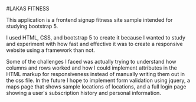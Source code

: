 #LAKAS FITNESS 

This application is a frontend signup fitness site sample intended for studying bootstrap 5. 

I used HTML, CSS, and bootstrap 5 to create it because I wanted to study and experiment with how fast and effective it was to create a responsive website using a framework than not. 

Some of the challenges I faced was actually trying to understand how columns and rows worked and how I could implement attributes in the HTML markup for responsiveness instead of manually writing them out in the css file. In the future I hope to implement form validation using jquery, a maps page that shows sample locations of locations, and a full login page showing a user's subscription history and personal information. 
